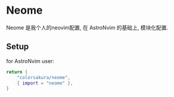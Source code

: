 # Neome

Neome 是我个人的neovim配置, 在 AstroNvim 的基础上, 模块化配置.

## Setup

for AstroNvim user:

```lua
return {
    "colorsakura/neome",
    { import = "neome" },
}
```